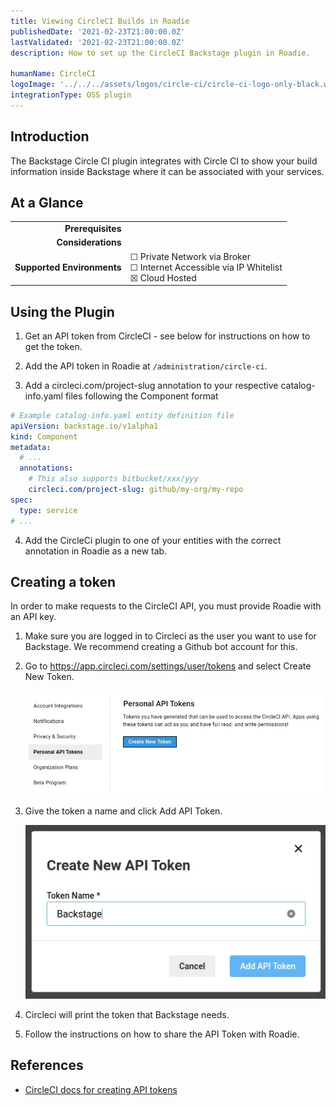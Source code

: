```yaml
---
title: Viewing CircleCI Builds in Roadie
publishedDate: '2021-02-23T21:00:00.0Z'
lastValidated: '2021-02-23T21:00:00.0Z'
description: How to set up the CircleCI Backstage plugin in Roadie.

humanName: CircleCI
logoImage: '../../../assets/logos/circle-ci/circle-ci-logo-only-black.webp'
integrationType: OSS plugin
---
```


## Introduction

The Backstage Circle CI plugin integrates with Circle CI to show your build information inside Backstage where it can be associated with your services.

## At a Glance
| | |
|---: | --- |
| **Prerequisites** |  |
| **Considerations** |  |
| **Supported Environments** | ☐ Private Network via Broker <br /> ☐ Internet Accessible via IP Whitelist <br /> ☒ Cloud Hosted |

## Using the Plugin

1. Get an API token from CircleCI - see below for instructions on how to get the token.

2. Add the API token in Roadie at `/administration/circle-ci`.

3. Add a circleci.com/project-slug annotation to your respective catalog-info.yaml files following the Component format

```yaml
# Example catalog-info.yaml entity definition file
apiVersion: backstage.io/v1alpha1
kind: Component
metadata:
  # ...
  annotations:
    # This also supports bitbucket/xxx/yyy
    circleci.com/project-slug: github/my-org/my-repo
spec:
  type: service
# ...
```

4. Add the CircleCi plugin to one of your entities with the correct annotation in Roadie as a new tab. 


## Creating a token

In order to make requests to the CircleCI API, you must provide Roadie with an API key.

1. Make sure you are logged in to Circleci as the user you want to use for Backstage. We recommend creating a Github bot account for this.

2. Go to https://app.circleci.com/settings/user/tokens and select Create New Token.

   ![Personal API Tokens screen in CircleCI with no tokens selected](./personal-api-tokens.webp)

3. Give the token a name and click Add API Token.

   ![The Create API Token modal in CircleCI with an input with the name Backstage inside it](./create-api-token.webp)

4. Circleci will print the token that Backstage needs.

5. Follow the instructions on how to share the API Token with Roadie.


## References

- [CircleCI docs for creating API tokens](https://circleci.com/docs/api/#add-an-api-token)
